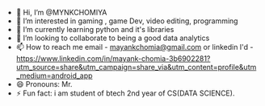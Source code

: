 - 👋 Hi, I’m @MYNKCHOMIYA
- 👀 I’m interested in gaming , game Dev, video editing, programming 
- 🌱 I’m currently learning python and it's libraries
- 💞️ I’m looking to collaborate to being a good data analytics 
- 📫 How to reach me email  - mayankchomia@gmail.com or linkedin  I'd  - https://www.linkedin.com/in/mayank-chomia-3b6902281?utm_source=share&utm_campaign=share_via&utm_content=profile&utm_medium=android_app
- 😄 Pronouns: Mr.
- ⚡ Fun fact: i am student of btech 2nd year of CS(DATA SCIENCE).

<!---
MYNKCHOMIYA/MYNKCHOMIYA is a ✨ special ✨ repository because its `README.md` (this file) appears on your GitHub profile.
You can click the Preview link to take a look at your changes.
--->
